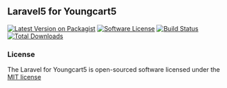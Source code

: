 ## Laravel5 for Youngcart5

[![Latest Version on Packagist][ico-version]][link-packagist]
[![Software License][ico-license]](LICENSE.md)
[![Build Status][ico-travis]][link-travis]
[![Total Downloads][ico-downloads]][link-downloads]

### License

The Laravel for Youngcart5 is open-sourced software licensed under the [MIT license](http://opensource.org/licenses/MIT)


[ico-version]: https://img.shields.io/packagist/v/choyoub/laravel_youngcart5.svg?style=flat-square
[ico-license]: https://img.shields.io/badge/license-MIT-brightgreen.svg?style=flat-square
[ico-travis]: https://img.shields.io/travis/choyoub/laravel_youngcart5/master.svg?style=flat-square
[ico-scrutinizer]: https://img.shields.io/scrutinizer/coverage/g/choyoub/laravel_youngcart5.svg?style=flat-square
[ico-code-quality]: https://img.shields.io/scrutinizer/g/choyoub/laravel_youngcart5.svg?style=flat-square
[ico-downloads]: https://img.shields.io/packagist/dt/choyoub/laravel_youngcart5.svg?style=flat-square

[link-packagist]: https://packagist.org/packages/choyoub/laravel_youngcart5
[link-travis]: https://travis-ci.org/choyoub/laravel_youngcart5
[link-scrutinizer]: https://scrutinizer-ci.com/g/choyoub/laravel_youngcart5/code-structure
[link-code-quality]: https://scrutinizer-ci.com/g/choyoub/laravel_youngcart5
[link-downloads]: https://packagist.org/packages/choyoub/laravel_youngcart5
[link-author]: https://github.com/choyoub
[link-contributors]: ../../contributors
